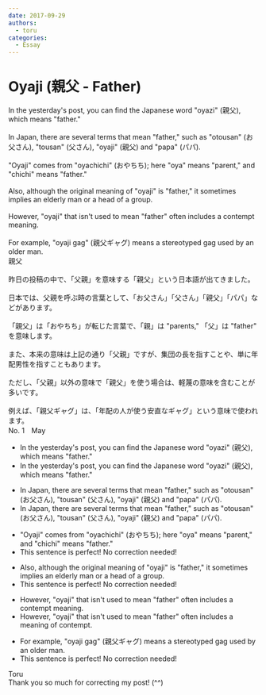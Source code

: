 ```yaml
---
date: 2017-09-29
authors:
  - toru
categories:
  - Essay
---
```


<h1 id="subject_show">Oyaji (親父 - Father)</h1>
<div class="date" hidden>Sep 29, 2017 17:57</div>
<div id="post"><div id="body_show_ori">
In the yesterday's post, you can find the Japanese word "oyazi" (親父), which means "father."<br/><br/>In Japan, there are several terms that mean "father," such as "otousan" (お父さん), "tousan" (父さん), "oyaji" (親父) and "papa" (パパ).<br/><br/>"Oyaji" comes from "oyachichi" (おやちち); here "oya" means "parent," and "chichi" means "father."<br/><br/>Also, although the original meaning of "oyaji" is "father," it sometimes implies an elderly man or a head of a group.<br/><br/>However, "oyaji" that isn't used to mean "father" often includes a contempt meaning.<br/><br/>For example, "oyaji gag" (親父ギャグ) means a stereotyped gag used by an older man.
</div></div>

<!-- more -->

<div id="post_ja"><div id="body_show_mo">
親父<br/><br/>昨日の投稿の中で、「父親」を意味する「親父」という日本語が出てきました。<br/><br/>日本では、父親を呼ぶ時の言葉として、「お父さん」「父さん」「親父」「パパ」などがあります。<br/><br/>「親父」は「おやちち」が転じた言葉で、「親」は "parents," 「父」は "father" を意味します。<br/><br/>また、本来の意味は上記の通り「父親」ですが、集団の長を指すことや、単に年配男性を指すこともあります。<br/><br/>ただし、「父親」以外の意味で「親父」を使う場合は、軽蔑の意味を含むことが多いです。<br/><br/>例えば、「親父ギャグ」は、「年配の人が使う安直なギャグ」という意味で使われます。
</div></div>
<div id="block"><div class="first_name"> No. 1　<span class="just_name">May</span></div><div id="block2">
<ul class="correction_field">
<li class="incorrect">In the yesterday's post, you can find the Japanese word "oyazi" (親父), which means "father."</li>
<li class="corrected correct">
In <span class="f_red"><span class="sline">the</span></span> yesterday's post, you can find the Japanese word "oyazi" (親父), which means "father."
</li>
</ul>
<ul class="correction_field">
<li class="incorrect">In Japan, there are several terms that mean "father," such as "otousan" (お父さん), "tousan" (父さん), "oyaji" (親父) and "papa" (パパ).</li>
<li class="corrected correct">
In Japan, there are several terms that mean "father," such as "otousan" (お父さん), "tousan" (父さん), "oyaji" (親父) and "papa" (パパ).
</li>
</ul>
<ul class="correction_field">
<li class="incorrect">"Oyaji" comes from "oyachichi" (おやちち); here "oya" means "parent," and "chichi" means "father."</li>
<li class="corrected perfect">This sentence is perfect! No correction needed!</li>
</ul>
<ul class="correction_field">
<li class="incorrect">Also, although the original meaning of "oyaji" is "father," it sometimes implies an elderly man or a head of a group.</li>
<li class="corrected perfect">This sentence is perfect! No correction needed!</li>
</ul>
<ul class="correction_field">
<li class="incorrect">However, "oyaji" that isn't used to mean "father" often includes a contempt meaning.</li>
<li class="corrected correct">
However, "oyaji" that isn't used to mean "father" often includes a <span class="f_blue">meaning of contempt.</span>
</li>
</ul>
<ul class="correction_field">
<li class="incorrect">For example, "oyaji gag" (親父ギャグ) means a stereotyped gag used by an older man.</li>
<li class="corrected perfect">This sentence is perfect! No correction needed!</li>
</ul>
</div><div class="name"><span class="just_name">Toru</span><br>
Thank you so much for correcting my post! (^^)
</div>
</div>
